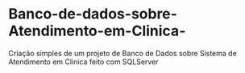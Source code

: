 # Banco-de-dados-sobre-Atendimento-em-Clinica-
Criação simples de um projeto de Banco de Dados sobre Sistema de Atendimento em Clinica feito com SQLServer
